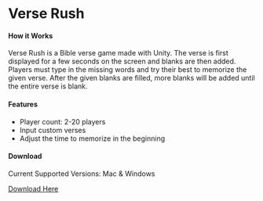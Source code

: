 # Verse Rush

#### How it Works

Verse Rush is a Bible verse game made with Unity. The verse is first displayed for a few seconds on the screen and blanks are then added. Players must type in the missing words and try their best to memorize the given verse. After the given blanks are filled, more blanks will be added until the entire verse is blank.

#### Features

* Player count: 2-20 players
* Input custom verses
* Adjust the time to memorize in the beginning

#### Download

Current Supported Versions: Mac & Windows

[Download Here](https://drive.google.com/drive/u/1/folders/1QqvtkIsI26m6TRhDs9sqzmGnSZJ8FD6J)
